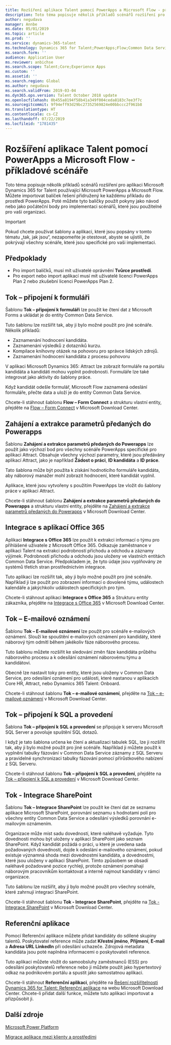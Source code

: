 ```yaml
---
title: Rozšíření aplikace Talent pomocí PowerApps a Microsoft Flow - příkladové scénáře
description: Toto téma popisuje několik příkladů scénářů rozšíření pro aplikaci Microsoft Dynamics 365 for Talent používající Microsoft PowerApps a Microsoft Flow.
author: negudava
manager: Annbe
ms.date: 05/01/2019
ms.topic: article
ms.prod: ''
ms.service: dynamics-365-talent
ms.technology: Dynamics 365 for Talent;PowerApps;Flow;Common Data Service
ms.search.form: ''
audience: Application User
ms.reviewer: anbichse
ms.search.scope: Talent;Core;Experience Apps
ms.custom: ''
ms.assetid: ''
ms.search.region: Global
ms.author: negudava
ms.search.validFrom: 2019-03-04
ms.dyn365.ops.version: Talent October 2018 update
ms.openlocfilehash: 0b455a8194f58b41a349f004ceda8183c7ee3f7c
ms.sourcegitcommit: 9f94eff93d29bc27352569824e00bbccc2f961b8
ms.translationtype: HT
ms.contentlocale: cs-CZ
ms.lasthandoff: 07/22/2019
ms.locfileid: "1781435"
---
```

# <a name="extend-talent-by-using-powerapps-and-microsoft-flow---example-scenarios"></a>Rozšíření aplikace Talent pomocí PowerApps a Microsoft Flow - příkladové scénáře

Toto téma popisuje několik příkladů scénářů rozšíření pro aplikaci Microsoft Dynamics 365 for Talent používající Microsoft PowerApps a Microsoft Flow. Můžete importovat balíček řešení přidružený ke každému příkladu do prostředí PowerApps. Poté můžete tyto balíčky použít pokyny jako návod nebo jako počáteční body pro implementaci scénářů, které jsou použitelné pro vaši organizaci.

> [!IMPORTANT]
> Pokud chcete používat šablony a aplikaci, které jsou popsány v tomto tématu „tak, jak jsou“, nezapomeňte je otestovat, abyste se ujistili, že pokrývají všechny scénáře, které jsou specifické pro vaši implementaci.


## <a name="prerequisites"></a>Předpoklady

- Pro import balíčků, musí mít uživatelé oprávnění **Tvůrce prostředí**.
- Pro export nebo import aplikací musí mít uživatelé licenci PowerApps Plan 2 nebo zkušební licenci PowerApps Plan 2.

## <a name="flow--form-connect"></a>Tok – připojení k formuláři

Šablonu **Tok – připojení k formuláři** lze použít ke čtení dat z Microsoft Forms a ukládat je do entity Common Data Service.

Tuto šablonu lze rozšířit tak, aby ji bylo možné použít pro jiné scénáře. Několik příkladů:

- Zaznamenání hodnocení kandidáta.
- Zaznamenání výsledků z dotazníků kurzu.
- Kompilace knihovny otázek na pohovoru pro správce lidských zdrojů.
- Zaznamenání hodnocení kandidáta z procesu pohovoru

V aplikaci Microsoft Dynamics 365: Attract lze zobrazit formuláře na portálu kandidáta a kandidáti mohou vyplnit podrobnosti. Formuláře lze také integrovat jako aktivity do šablony práce.

Když kandidát odešle formulář, Microsoft Flow zaznamená odeslání formuláře, přečte data a uloží je do entity Common Data Service.

Chcete-li stáhnout šablonu **Flow – Form Connect** a strukturu vlastní entity, přejděte na [Flow – Form Connect](https://go.microsoft.com/fwlink/?linkid=2081988) v Microsoft Download Center.

## <a name="initiate-and-extract-parameters-passed-to-powerapps"></a>Zahájení a extrakce parametrů předaných do Powerapps

Šablonu **Zahájení a extrakce parametrů předaných do Powerapps** lze použít jako výchozí bod pro všechny scénáře PowerApps specifické pro aplikaci Attract. Obsahuje všechny výchozí parametry, které jsou předávány aplikací Attract, jako je například **Žádost o práci**, **ID kandidáta** a **ID práce**.

Tato šablona může být použita k získání hodnotícího formuláře kandidáta, aby náborový manažer mohl zobrazit hodnocení, které kandidát vyplnil.

Aplikace, které jsou vytvořeny s použitím PowerApps lze vložit do šablony práce v aplikaci Attract.

Chcete-li stáhnout šablonu **Zahájení a extrakce parametrů předaných do Powerapps** a strukturu vlastní entity, přejděte na [Zahájení a extrakce parametrů předaných do Powerapps](https://go.microsoft.com/fwlink/?linkid=2081991) v Microsoft Download Center.

## <a name="integration-with-office-365"></a>Integrace s aplikací Office 365

Aplikaci **Integrace s Office 365** lze použít k extrakci informací o týmu pro přihlášené uživatele z Microsoft Office 365. Odkazuje zaměstnance v aplikaci Talent na extrakci podrobností příchodu a odchodu a záznamy výjimek. Podrobnosti příchodu a odchodu jsou uloženy ve vlastních entitách Common Data Service. Předpokladem je, že tyto údaje jsou vyplňovány ze systémů třetích stran prostřednictvím integrace.

Tuto aplikaci lze rozšířit tak, aby ji bylo možné použít pro jiné scénáře. Například ji lze použít pro zobrazení informací o dovolené týmu, událostech kalendáře a jakýchkoliv událostech specifických pro tým.

Chcete-li stáhnout aplikaci **Integrace s Office 365** a Strukturu entity zákazníka, přejděte na [Integrace s Office 365](https://go.microsoft.com/fwlink/?linkid=2081787) v Microsoft Download Center.

## <a name="flow--email-notification"></a>Tok – E-mailové oznámení

Šablonu **Tok – E-mailové oznámení** lze použít pro scénáře e-mailových oznámení. Slouží ke spouštění e-mailových oznámení pro kandidáty, které náborový tým odmítl během jakékoliv fáze náborového procesu.

Tuto šablonu můžete rozšířit ke sledování změn fáze kandidáta průběhu náborového procesu a k odesílání oznámení náborovému týmu a kandidátovi.

Obecně lze nastavit toky pro entity, které jsou uloženy v Common Data Service, pro odesílání oznámení pro události, které nastanou v aplikacích Core HR, Attract, nebo Dynamics 365 Talent: Onboard.

Chcete-li stáhnout šablonu **Tok – e-mailové oznámení**, přejděte na [Tok – e-mailové oznámení](https://go.microsoft.com/fwlink/?linkid=2082103) v Microsoft Download Center.

## <a name="flow--sql-connect-and-execute"></a>Tok – připojení k SQL a provedení

Šablona **Tok – připojení k SQL a provedení** se připojuje k serveru Microsoft SQL Server a povoluje spuštění SQL dotazů.

I když je tato šablona určena ke čtení a aktualizaci tabulek SQL, lze ji rozšířit tak, aby ji bylo možné použít pro jiné scénáře. Například ji můžete použít k vyplnění tabulky fázování v Common Data Service záznamy z SQL Serveru a pravidelné synchronizaci tabulky fázování pomocí přírůstkového nabízení z SQL Serveru.

Chcete-li stáhnout šablonu **Tok – připojení k SQL a provedení**, přejděte na [Tok – připojení k SQL a provedení](https://go.microsoft.com/fwlink/?linkid=2081789) v Microsoft Download Center.

## <a name="flow--sharepoint-integration"></a>Tok - Integrace SharePoint

Šablonu **Tok – Integrace SharePoint** lze použít ke čtení dat ze seznamu aplikace Microsoft SharePoint, porovnání seznamu s hodnotami polí pro všechny entity Common Data Service a odesílání výsledků porovnání e-mailovým oznámením. 

Organizace může míst sadu dovedností, které naléhavě vyžaduje. Tyto dovednosti mohou být uloženy v aplikaci SharePoint jako seznam SharePoint. Když kandidát požádá o práci, u které je uvedena sada požadovaných dovedností, dojde k odeslání e-mailového oznámení, pokud existuje významná shoda mezi dovednostmi kandidáta, a dovednostmi, které jsou uloženy v aplikaci SharePoint. Tímto způsobem se obsadí naléhavě požadované pozice rychleji, protože oznámení pomáhají náborovým pracovníkům kontaktovat a interně najmout kandidáty v rámci organizace.

Tuto šablonu lze rozšířit, aby ji bylo možné použít pro všechny scénáře, které zahrnují integraci SharePoint.

Chcete-li stáhnout šablonu **Tok - Integrace SharePoint**, přejděte na [Tok - Integrace SharePoint](https://go.microsoft.com/fwlink/?linkid=2082109) v Microsoft Download Center.

## <a name="referral-app"></a>Referenční aplikace
Pomocí Referenční aplikace můžete přidat kandidáty do sdílené skupiny talentů. Poskytovatel reference může zadat **Křestní jméno**, **Příjmení**, **E-mail** a **Adresa URL LinkedIn** při odesílání uchazeče. Zdrojová metadata kandidáta jsou poté naplněna informacemi o poskytovateli reference.

Tuto aplikaci můžete vložit do samoobsluhy zaměstnanců (ESS) pro odesílání poskytovatelů reference nebo ji můžete použít jako hypertextový odkaz na podnikovém portálu a spustit jako samostatnou aplikaci.

Chcete-li stáhnout **Referenční aplikaci**, přejděte na [Řešení rozšiřitelnosti Dynamics 365 for Talent: Referenční aplikace](http://www.microsoft.com/downloads/details.aspx?FamilyID=9a59c9d1-f8a1-4d4d-b768-cfc4f4eb9d0d) na webu Microsoft Download Center. Chcete-li přidat další funkce, můžete tuto aplikaci importovat a přizpůsobit ji.

## <a name="additional-resources"></a>Další zdroje

[Microsoft Power Platform](https://docs.microsoft.com/power-platform/admin/admin-documentation)

[Migrace aplikace mezi klienty a prostředími](https://docs.microsoft.com/power-platform/admin/environment-and-tenant-migration)
